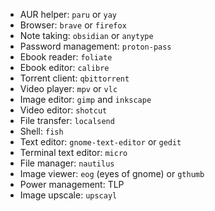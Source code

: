 - AUR helper: `paru` or `yay`
- Browser: `brave` or `firefox`
- Note taking: `obsidian` or `anytype`
- Password management: `proton-pass`
- Ebook reader: `foliate`
- Ebook editor: `calibre`
- Torrent client: `qbittorrent`
- Video player: `mpv` or `vlc`
- Image editor: `gimp` and `inkscape`
- Video editor: `shotcut`
- File transfer: `localsend`
- Shell: `fish`
- Text editor: `gnome-text-editor` or `gedit`
- Terminal text editor: `micro`
- File manager: `nautilus`
- Image viewer: `eog` (eyes of gnome) or `gthumb`
- Power management: TLP
- Image upscale: `upscayl`

